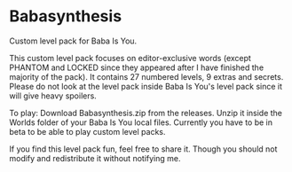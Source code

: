 # Babasynthesis
Custom level pack for Baba Is You.

This custom level pack focuses on editor-exclusive words (except PHANTOM and LOCKED since they appeared after I have finished the majority of the pack). It contains 27 numbered levels, 9 extras and secrets.
Please do not look at the level pack inside Baba Is You's level pack since it will give heavy spoilers.

To play: Download Babasynthesis.zip from the releases. Unzip it inside the Worlds folder of your Baba Is You local files. Currently you have to be in beta to be able to play custom level packs.

If you find this level pack fun, feel free to share it. Though you should not modify and redistribute it without notifying me.
